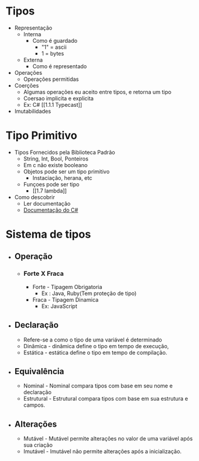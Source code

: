 # Tipos 
- Representação
	- Interna
		- Como é guardado
			- "1" = ascii
			- 1 = bytes
	- Externa
		- Como é representado
- Operações
	- Operações permitidas
- Coerções
	- Algumas operações eu aceito entre tipos, e retorna um tipo
	- Coersao implicita e explicita
	- Ex: C# [[1.1.1 Typecast]] 
- Imutabilidades

# Tipo Primitivo
- Tipos Fornecidos pela Biblioteca Padrão
	- String, Int, Bool, Ponteiros
	- Em c não existe booleano
	- Objetos pode ser um tipo primitivo
		- Instaciação, herana, etc
	- Funçoes pode ser tipo
		- [[1.7 lambda]]
- Como descobrir
	- Ler documentação
	- [Documentação do C#](https://learn.microsoft.com/pt-br/dotnet/csharp/tour-of-csharp/)

# Sistema de tipos
- ## Operação
	- ### Forte X Fraca
		- Forte - Tipagem Obrigatoria
			- Ex : Java, Ruby(Tem proteção de tipo)
		- Fraca - Tipagem Dinamica
			- Ex: JavaScript
- ## Declaração
	- Refere-se a como o tipo de uma variável é determinado
	- Dinâmica  - dinâmica define o tipo em tempo de execução,
	- Estática -   estática define o tipo em tempo de compilação.
- ## Equivalência
	- Nominal - Nominal compara tipos com base em seu nome e declaração
	- Estrutural -  Estrutural compara tipos com base em sua estrutura e campos.
- ## Alterações
	- Mutável - Mutável permite alterações no valor de uma variável após sua criação
	- Imutável - Imutável não permite alterações após a inicialização.

